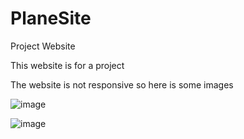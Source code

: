 # PlaneSite
Project Website

This website is for a project

The website is not responsive so here is some images

![image](https://github.com/DogeExploder/PlaneSite/assets/128439350/8cb9e13a-a2f8-47ec-a066-be2611a475f1)

![image](https://github.com/DogeExploder/PlaneSite/assets/128439350/af28b7d7-109b-41f2-84a7-ec7dd28d3d51)
